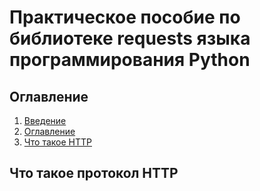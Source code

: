 # Практическое пособие по библиотеке requests языка программирования Python

## Оглавление
1. [Введение](#ПрактическоепособиепобиблиотекеrequestsязыкапрограммированияPython)
2. [Оглавление](##Оглавление)
3. [Что такое HTTP](##ЧтотакоепротоколHTTP)

## Что такое протокол HTTP
